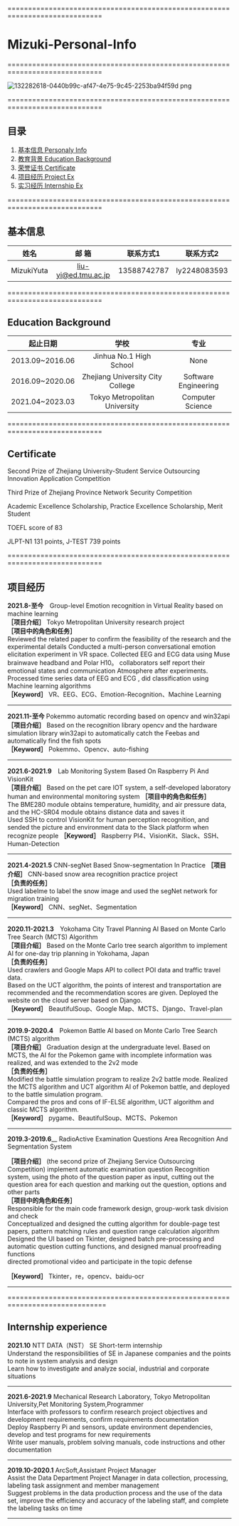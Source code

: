 =============================================================================

# Mizuki-Personal-Info

=============================================================================  

![132282618-0440b99c-af47-4e75-9c45-2253ba94f59d png](https://user-images.githubusercontent.com/26008298/137834048-a0fed0a0-40a0-44bc-9c72-7a9b8505be48.jpeg)

=============================================================================  

## 目录
1. [基本信息 Personaly Info](#基本信息)
2. [教育背景 Education Background](#教育背景)
3. [荣誉证书 Certificate](#荣誉证书)
4. [项目经历 Project Ex](#项目经历)
5. [实习经历 Internship Ex](#实习经历)

=============================================================================  

## 基本信息  
| 姓名  | 邮    箱 | 联系方式1 | 联系方式2 |
|  :----:   | :----: | :----: | :----: |
| MizukiYuta	 | liu-yi@ed.tmu.ac.jp | 13588742787 | ly2248083593 |

=============================================================================

## Education Background  
| 起止日期  | 学校 | 专业 | 
|  :----:   | :----: | :----: |
|2013.09~2016.06|	Jinhua No.1 High School| None |
|2016.09~2020.06|	Zhejiang University City College|	Software Engineering| 
|2021.04~2023.03|	Tokyo Metropolitan University |	Computer Science| 

=============================================================================

## Certificate
Second Prize of Zhejiang University-Student Service Outsourcing Innovation Application Competition  

Third Prize of Zhejiang Province Network Security Competition  

Academic Excellence Scholarship, Practice Excellence Scholarship, Merit Student

TOEFL score of 83

JLPT-N1 131 points, J-TEST 739 points 

=============================================================================

## 项目经历
__2021.8-至今__　Group-level Emotion recognition in Virtual Reality based on machine learning  
**［项目介绍］** Tokyo Metropolitan University research project  
**［项目中的角色和任务］**  
Reviewed the related paper to confirm the feasibility of the research and the experimental details
Conducted a multi-person conversational emotion elicitation experiment in VR space.
Collected EEG and ECG data using Muse brainwave headband and Polar H10。
collaborators self report their emotional states and communication Atmosphere after experiments.
Processed time series data of EEG and ECG , did classification using Machine learning algorithms  
**［Keyword］** VR、EEG、ECG、Emotion-Recognition、Machine Learning  

------------------------------------------------------------------------------  

__2021.11-至今__ Pokemmo automatic recording based on opencv and win32api 
**［项目介绍］** Based on the recognition library opencv and the hardware simulation library win32api to automatically catch the Feebas and automatically find the fish spots    
**［Keyword］** Pokemmo、Opencv、auto-fishing  

------------------------------------------------------------------------------  

__2021.6-2021.9__　Lab Monitoring System Based On Raspberry Pi And VisionKit  
**［项目介绍］** Based on the pet care IOT system, a self-developed laboratory human and environmental monitoring system 
**［项目中的角色和任务］**   
The BME280 module obtains temperature, humidity, and air pressure data, and the HC-SR04 module obtains distance data and saves it  
Used SSH to control VisionKit for human perception recognition, and sended the picture and environment data to the Slack platform when recognize people
**［Keyword］** Raspberry PI4、VisionKit、Slack、SSH、Human-Detection 

------------------------------------------------------------------------------

__2021.4-2021.5__  CNN-segNet Based Snow-segmentation In Practice
**［项目介绍］**   CNN-based snow area recognition practice project  
**［负责的任务］**     
Used labelme to label the snow image and used the segNet network for migration training  
**［Keyword］** CNN、segNet、Segmentation  

------------------------------------------------------------------------------

__2020.11-2021.3__　Yokohama City Travel Planning AI Based on Monte Carlo Tree Search (MCTS) Algorithm  
**［项目介绍］** Based on the Monte Carlo tree search algorithm to implement AI for one-day trip planning in Yokohama, Japan   
**［负责的任务］**   
Used crawlers and Google Maps API to collect POI data and traffic travel data.   
Based on the UCT algorithm, the points of interest and transportation are recommended and the recommendation scores are given. 
Deployed the website on the cloud server based on Django.   
**［Keyword］** BeautifulSoup、Google Map、MCTS、Django、Travel-plan  

------------------------------------------------------------------------------

__2019.9-2020.4__　Pokemon Battle AI based on Monte Carlo Tree Search (MCTS) algorithm   
**［项目介绍］** Graduation design at the undergraduate level. Based on MCTS, the AI for the Pokemon game with incomplete information was realized, and was
extended to the 2v2 mode     
**［负责的任务］**      
Modified the battle simulation program to realize 2v2 battle mode.
Realized the MCTS algorithm and UCT algorithm AI of Pokemon battle, and deployed to the battle simulation program.     
Compared the pros and cons of IF-ELSE algorithm, UCT algorithm and classic MCTS algorithm.  
**［Keyword］** pygame、BeautifulSoup、MCTS、Pokemon    

------------------------------------------------------------------------------

__2019.3-2019.6____ RadioActive Examination Questions Area Recognition And Segmentation System  

**［项目介绍］**  (the second prize of Zhejiang Service Outsourcing Competition) implement automatic examination question Recognition system, using the photo of the question paper as input, cutting out the question area for each question and marking out the question, options and other parts  
**［项目中的角色和任务］**     
Responsible for the main code framework design, group-work task division and check    
Conceptualized and designed the cutting algorithm for double-page test papers, pattern matching rules and question range calculation algorithm  
Designed the UI based on Tkinter, designed batch pre-processing and automatic question cutting functions, and designed manual proofreading functions  
directed promotional video and participate in the topic defense  

**［Keyword］** Tkinter，re，opencv、baidu-ocr  

------------------------------------------------------------------------------

==============================================================================

## Internship experience
__2021.10__ NTT DATA（NST） SE Short-term internship   
Understand the responsibilities of SE in Japanese companies and the points to note in system analysis and design    
Learn how to investigate and analyze social, industrial and corporate situations  

------------------------------------------------------------------------------

__2021.6-2021.9__  Mechanical Research Laboratory, Tokyo Metropolitan University,Pet Monitoring System,Programmer  
Interface with professors to confirm research project objectives and development requirements, confirm requirements documentation    
Deploy Raspberry Pi and sensors, update environment dependencies, develop and test programs for new requirements    
Write user manuals, problem solving manuals, code instructions and other documentation 

------------------------------------------------------------------------------

__2019.10-2020.1__  ArcSoft,Assistant Project Manager   
Assist the Data Department Project Manager in data collection, processing, labeling task assignment and member management  
Suggest problems in the data production process and the use of the data set, improve the efficiency and accuracy of the labeling staff, and complete the labeling tasks on time 

------------------------------------------------------------------------------
